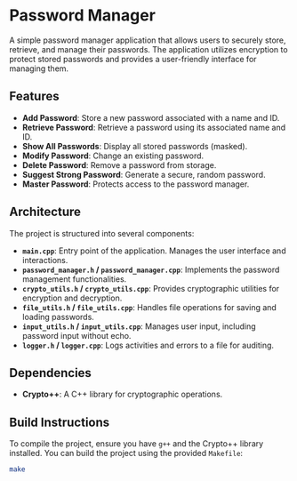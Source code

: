 # Password Manager

A simple password manager application that allows users to securely store, retrieve, and manage their passwords. The application utilizes encryption to protect stored passwords and provides a user-friendly interface for managing them.

## Features

- **Add Password**: Store a new password associated with a name and ID.
- **Retrieve Password**: Retrieve a password using its associated name and ID.
- **Show All Passwords**: Display all stored passwords (masked).
- **Modify Password**: Change an existing password.
- **Delete Password**: Remove a password from storage.
- **Suggest Strong Password**: Generate a secure, random password.
- **Master Password**: Protects access to the password manager.

## Architecture

The project is structured into several components:

- **`main.cpp`**: Entry point of the application. Manages the user interface and interactions.
- **`password_manager.h` / `password_manager.cpp`**: Implements the password management functionalities.
- **`crypto_utils.h` / `crypto_utils.cpp`**: Provides cryptographic utilities for encryption and decryption.
- **`file_utils.h` / `file_utils.cpp`**: Handles file operations for saving and loading passwords.
- **`input_utils.h` / `input_utils.cpp`**: Manages user input, including password input without echo.
- **`logger.h` / `logger.cpp`**: Logs activities and errors to a file for auditing.

## Dependencies

- **Crypto++**: A C++ library for cryptographic operations.

## Build Instructions

To compile the project, ensure you have `g++` and the Crypto++ library installed. You can build the project using the provided `Makefile`:

```bash
make

